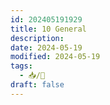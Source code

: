 ```yaml
---
id: 202405191929
title: 10 General
description: 
date: 2024-05-19
modified: 2024-05-19
tags:
  - 📥/🌲
draft: false
---
```

